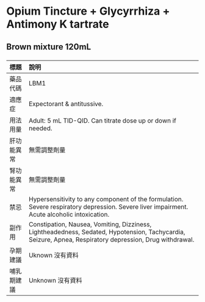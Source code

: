 # Opium Tincture + Glycyrrhiza + Antimony K tartrate

## Brown mixture 120mL

##### 

| 標題       | 說明                                                                                                                                                    |
|:-----------|:--------------------------------------------------------------------------------------------------------------------------------------------------------|
| 藥品代碼   | LBM1                                                                                                                                                    |
| 適應症     | Expectorant & antitussive.                                                                                                                              |
| 用法用量   | Adult: 5 mL TID-QID. Can titrate dose up or down if needed.                                                                                             |
| 肝功能異常 | 無需調整劑量                                                                                                                                            |
| 腎功能異常 | 無需調整劑量                                                                                                                                            |
| 禁忌       | Hypersensitivity to any component of the formulation. Severe respiratory depression. Severe liver impairment. Acute alcoholic intoxication.             |
| 副作用     | Constipation, Nausea, Vomiting, Dizziness, Lightheadedness, Sedated, Hypotension, Tachycardia, Seizure, Apnea, Respiratory depression, Drug withdrawal. |
| 孕期建議   | Uknown 沒有資料                                                                                                                                         |
| 哺乳期建議 | Unknown 沒有資料                                                                                                                                        |

